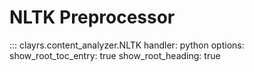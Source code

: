 # NLTK Preprocessor

::: clayrs.content_analyzer.NLTK
    handler: python
    options:
        show_root_toc_entry: true
        show_root_heading: true
